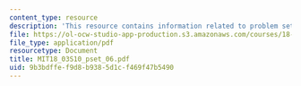 ```yaml
---
content_type: resource
description: 'This resource contains information related to problem set 6. '
file: https://ol-ocw-studio-app-production.s3.amazonaws.com/courses/18-03-differential-equations-spring-2010/9b3bdffef9d8b9385d1cf469f47b5490_MIT18_03S10_pset_06.pdf
file_type: application/pdf
resourcetype: Document
title: MIT18_03S10_pset_06.pdf
uid: 9b3bdffe-f9d8-b938-5d1c-f469f47b5490
---
```

